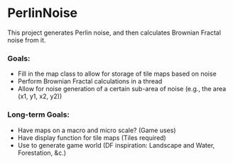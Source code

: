 # PerlinNoise
This project generates Perlin noise, and then calculates Brownian Fractal noise from it. 

### Goals:  
- Fill in the map class to allow for storage of tile maps based on noise
- Perform Brownian Fractal calculations in a thread
- Allow for noise generation of a certain sub-area of noise (e.g., the area (x1, y1, x2, y2))

### Long-term Goals:  
- Have maps on a macro and micro scale? (Game uses)
- Have display function for tile maps (Tiles required)
- Use to generate game world (DF inspiration: Landscape and Water, Forestation, &c.)
